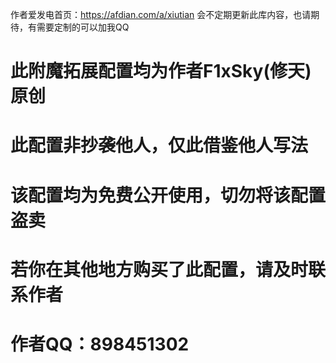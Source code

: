 作者爱发电首页：https://afdian.com/a/xiutian
会不定期更新此库内容，也请期待，有需要定制的可以加我QQ

  # 此附魔拓展配置均为作者F1xSky(修天)原创
  # 此配置非抄袭他人，仅此借鉴他人写法
  # 该配置均为免费公开使用，切勿将该配置盗卖
  # 若你在其他地方购买了此配置，请及时联系作者
  # 作者QQ：898451302
